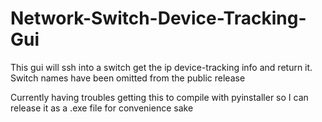 # Network-Switch-Device-Tracking-Gui
This gui will ssh into a switch get the ip device-tracking info and return it. Switch names have been omitted from the public release


Currently having troubles getting this to compile with pyinstaller so I can release it as a .exe file for convenience sake

